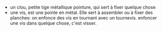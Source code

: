 - un clou, petite tige métallique pointure, qui sert à fixer quelque chose
- une vis, est une pointe en métal. Elle sert à assembler ou à fixer des planches: on enfonce des vis en tournant avec un tournevis.
  enfoncer une vis dans quelque chose, c'est visser.